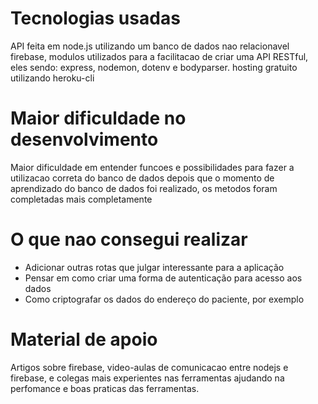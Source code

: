 # Tecnologias usadas

API feita em node.js utilizando um banco de dados nao relacionavel firebase, modulos utilizados 
para a facilitacao de criar uma API RESTful, eles sendo: express, nodemon, dotenv e bodyparser.
hosting gratuito utilizando heroku-cli

# Maior dificuldade no desenvolvimento

Maior dificuldade em entender funcoes e possibilidades para fazer a utilizacao correta do banco de dados
depois que o momento de aprendizado do banco de dados foi realizado, os metodos foram completadas mais
completamente

# O que nao consegui realizar

- Adicionar outras rotas que julgar interessante para a aplicação
- Pensar em como criar uma forma de autenticação para acesso aos dados
- Como criptografar os dados do endereço do paciente, por exemplo

# Material de apoio

Artigos sobre firebase, video-aulas de comunicacao entre nodejs e firebase, e colegas mais experientes nas ferramentas
ajudando na perfomance e boas praticas das ferramentas.
